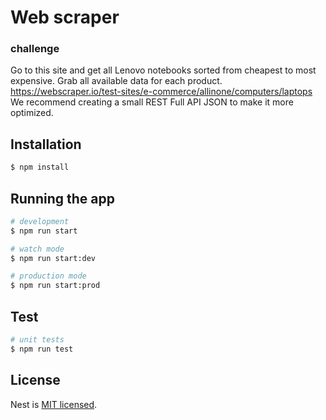 # Web scraper

### challenge
Go to this site and get all Lenovo notebooks sorted from cheapest to most expensive. Grab all available data for each product.</br>
https://webscraper.io/test-sites/e-commerce/allinone/computers/laptops</br>
We recommend creating a small REST Full API JSON to make it more optimized.

## Installation

```bash
$ npm install
```

## Running the app

```bash
# development
$ npm run start

# watch mode
$ npm run start:dev

# production mode
$ npm run start:prod
```

## Test

```bash
# unit tests
$ npm run test
```

## License

Nest is [MIT licensed](LICENSE).
